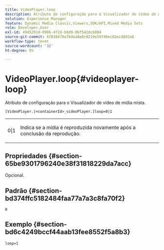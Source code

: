 ```yaml
---
title: VideoPlayer.loop
description: Atributo de configuração para o Visualizador de vídeo de mídia mista.
solution: Experience Manager
feature: Dynamic Media Classic,Viewers,SDK/API,Mixed Media Sets
role: Developer,User
exl-id: 4945291d-0906-4f2d-b8d9-0bf542dc6804
source-git-commit: 6f838470a7bdea8e8c0219e59746ec82ecd802a8
workflow-type: tm+mt
source-wordcount: '32'
ht-degree: 0%

---
```


# VideoPlayer.loop{#videoplayer-loop}

Atributo de configuração para o Visualizador de vídeo de mídia mista.

`[VideoPlayer.|<containerId>_videoPlayer.]loop=0|1`

<table id="table_2A4F898BBF88417DB0834B7F78637F5D"> 
 <tbody> 
  <tr> 
   <td colname="col1"> <p> <span class="codeph"> 0|1</span> </p> </td> 
   <td colname="col2"> <p>Indica se a mídia é reproduzida novamente após a conclusão da reprodução. </p> </td> 
  </tr> 
 </tbody> 
</table>

## Propriedades {#section-65be9301796240e38f31818229da7acc}

Opcional.

## Padrão {#section-bd374ffc5182484faa77a7a3c8fa70f2}

`0`

## Exemplo {#section-bd6c4249bccf44aab13fee8552f5a8b3}

`loop=1`
